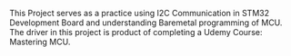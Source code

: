 This Project serves as a practice using I2C Communication in STM32 Development Board and understanding Baremetal programming of MCU. 
The driver in this project is product of completing a Udemy Course: Mastering MCU. 

